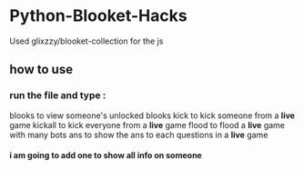 # Python-Blooket-Hacks
Used glixzzy/blooket-collection for the js

## how to use

### run the file and type :

blooks to view someone's unlocked blooks
kick to kick someone from a **live** game
kickall to kick everyone from a **live** game
flood to flood a **live** game with many bots
ans to show the ans to each questions in a **live** game

#### i am going to add one to show all info on someone
